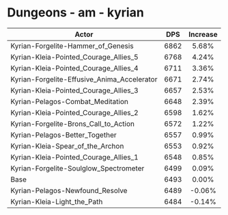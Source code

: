# Dungeons - am - kyrian
| Actor | DPS | Increase |
|---|:---:|:---:|
|Kyrian-Forgelite-Hammer_of_Genesis|6862|5.68%|
|Kyrian-Kleia-Pointed_Courage_Allies_5|6768|4.24%|
|Kyrian-Kleia-Pointed_Courage_Allies_4|6711|3.36%|
|Kyrian-Forgelite-Effusive_Anima_Accelerator|6671|2.74%|
|Kyrian-Kleia-Pointed_Courage_Allies_3|6657|2.53%|
|Kyrian-Pelagos-Combat_Meditation|6648|2.39%|
|Kyrian-Kleia-Pointed_Courage_Allies_2|6598|1.62%|
|Kyrian-Forgelite-Brons_Call_to_Action|6572|1.22%|
|Kyrian-Pelagos-Better_Together|6557|0.99%|
|Kyrian-Kleia-Spear_of_the_Archon|6553|0.92%|
|Kyrian-Kleia-Pointed_Courage_Allies_1|6548|0.85%|
|Kyrian-Forgelite-Soulglow_Spectrometer|6499|0.09%|
|Base|6493|0.00%|
|Kyrian-Pelagos-Newfound_Resolve|6489|-0.06%|
|Kyrian-Kleia-Light_the_Path|6484|-0.14%|
